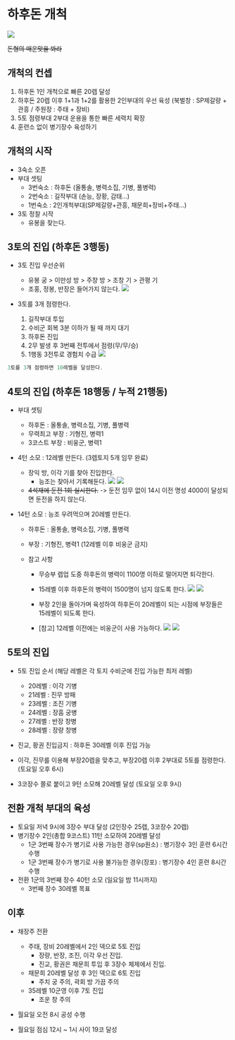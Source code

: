# 하후돈 개척

![](./../05.img/하후돈.png)

~~돈형의 매운맛을 봐라~~

## 개척의 컨셉

1) 하후돈 1인 개척으로 빠른 20렙 달성
2) 하후돈 20렙 이후 1+1과 1+2를 활용한 2인부대의 우선 육성 (북벌창 : SP제갈량 + 관흥 / 주원장 : 주태 + 장비)
3) 5토 점령부대 2부대 운용을 통한 빠른 세력치 확장
4) 훈련소 없이 병기장수 육성하기

## 개척의 시작

- 3숙소 오픈
- 부대 셋팅
    - 3번숙소 : 하후돈 (올통솔, 병력소집, 기병, 풀병력)
    - 2번숙소 : 길작부대 (손능, 장황, 감태...)
    - 1번숙소 : 2인개척부대(SP제갈량+관흥, 채문희+장비+주태...)
- 3토 정찰 시작
    - 유봉을 찾는다.

## 3토의 진입 (하후돈 3행동)

- 3토 진입 우선순위
    - 유봉 궁 > 이만성 방 > 주창 방 > 조창 기 > 관평 기
    - 조홍, 정봉, 반장은 들어가지 않는다.
![](./../05.img/하후돈3토.png)

- 3토를 3개 점령한다.
    1) 길작부대 투입
    2) 수비군 회복 3분 이하가 될 때 까지 대기
    3) 하후돈 진입
    4) 2무 발생 후 3번째 전투에서 점령(무/무/승)
    5) 1행동 3전투로 경험치 수급
    ![](./../05.img/하후돈3토2.png)

``` c++
3토를 3개 점령하면 10레벨을 달성한다.
```


## 4토의 진입 (하후돈 18행동 / 누적 21행동)

- 부대 셋팅
    - 하후돈 : 올통솔, 병력소집, 기병, 풀병력
    - 무력최고 부장 : 기형진, 병력1
    - 3코스트 부장 : 비웅군, 병력1

- 4턴 소모 : 12레벨 만든다. (3렙토지 5개 임무 완료)
    - 장익 방, 이각 기를 찾아 진입한다.
        - 능조는 찾아서 기록해둔다.
    ![](./../05.img/하후돈3토3.png)
    ![](./../05.img/하후돈3토4.png)    
    - ~~4석재에 둔전 1회 실시한다.~~ -> 둔전 임무 없이 14시 이전 명성 4000이 달성되면 둔전을 하지 않는다.

- 14턴 소모 : 능조 우려먹으며 20레벨 만든다.
    - 하후돈 : 올통솔, 병력소집, 기병, 풀병력
    
    - 부장 : 기형진, 병력1 (12레벨 이후 비웅군 금지)
    
    - 참고 사항
        
        - 무승부 렙업 도중 하후돈의 병력이 1100명 이하로 떨어지면 퇴각한다.
        
        - 15레벨 이후 하후돈의 병력이 1500명이 넘지 않도록 한다.
        ![](./../05.img/하후돈3토7.png)
        ![](./../05.img/하후돈3토8.png) 
        
        - 부장 2인을 돌아가며 육성하여 하후돈이 20레벨이 되는 시점에 부장들은 15레벨이 되도록 한다.  
        
        - [참고] 12레벨 이전에는 비웅군이 사용 가능하다.
        ![](./../05.img/하후돈3토5.png)
        ![](./../05.img/하후돈3토6.png) 

## 5토의 진입

- 5토 진입 순서 (해당 레벨은 각 토지 수비군에 진입 가능한 최저 레벨)
    - 20레벨 : 이각 기병
    - 21레벨 : 진무 방패
    - 23레벨 : 조진 기병
    - 24레벨 : 장흠 궁병
    - 27레벨 : 반장 창병
    - 28레벨 : 장량 창병

- 진교, 황권 진입금지 : 하후돈 30레벨 이후 진입 가능

- 이각, 진무를 이용해 부장20렙을 맞추고, 부장20렙 이후 2부대로 5토를 점령한다.(토요일 오후 6시)
- 3코장수 쫄로 붙이고 9턴 소모해 20레벨 달성 (토요일 오후 9시)

## 전환 개척 부대의 육성

- 토요일 저녁 9시에 3장수 부대 달성 (2인장수 25렙, 3코장수 20렙)
- 병기장수 2인(총합 9코스트) 11턴 소모하여 20레벨 달성
    - 1군 3번째 장수가 병기로 사용 가능한 경우(sp원소) : 병기장수 3인 훈련 6시간 수행
    - 1군 3번째 장수가 병기로 사용 불가능한 경우(장포) : 병기장수 4인 훈련 8시간 수행
- 전환 1군의 3번째 장수 40턴 소모 (일요일 밤 11시까지)
    - 3번째 장수 30레벨 목표

## 이후

-  채장주 전환
    - 주태, 장비 20레벨에서 2인 덱으로 5토 진입
        - 장량, 반장, 조진, 이각 우선 진입.
        - 진교, 황권은 채문희 투입 후 3장수 체제에서 진입.
    - 채문희 20레벨 달성 후 3인 덱으로 6토 진입
        - 주치 궁 주의, 곽회 방 가끔 주의
    - 35레벨 10군영 이후 7토 진입
        - 조운 창 주의

- 월요일 오전 8시 공성 수행
- 월요일 점심 12시 ~ 1시 사이 19코 달성